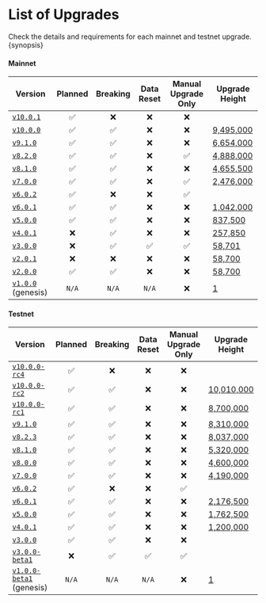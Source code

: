 <!--
order: 2
-->

# List of Upgrades

Check the details and requirements for each mainnet and testnet upgrade. {synopsis}

#### Mainnet

| Version                                                                  | Planned | Breaking | Data Reset | Manual Upgrade Only | Upgrade Height                                            |
|--------------------------------------------------------------------------|:-------:|:--------:| :--------: | :-----------------: |-----------------------------------------------------------|
| [`v10.0.1`](https://github.com/gridiron/gridiron/releases/tag/v10.0.1)         |    ✅    |    ❌     |     ❌      |          ❌          |                                                           |
| [`v10.0.0`](https://github.com/gridiron/gridiron/releases/tag/v10.0.0)         |    ✅    |    ✅     |     ❌      |          ❌          | [9,495,000](https://www.mintscan.io/gridiron/blocks/9495000) |
| [`v9.1.0`](https://github.com/gridiron/gridiron/releases/tag/v9.1.0)           |    ✅    |    ✅     |     ❌      |          ❌          | [6,654,000](https://www.mintscan.io/gridiron/blocks/6654000) |
| [`v8.2.0`](https://github.com/gridiron/gridiron/releases/tag/v8.2.0)           |    ✅    |    ✅     |     ❌      |          ✅          | [4,888,000](https://www.mintscan.io/gridiron/blocks/4888000) |
| [`v8.1.0`](https://github.com/gridiron/gridiron/releases/tag/v8.1.0)           |    ✅    |    ✅     |     ❌      |          ❌          | [4,655,500](https://www.mintscan.io/gridiron/blocks/4655500) |
| [`v7.0.0`](https://github.com/gridiron/gridiron/releases/tag/v7.0.0)           |    ✅    |    ✅     |     ❌      |          ✅          | [2,476,000](https://www.mintscan.io/gridiron/blocks/2476000) |
| [`v6.0.2`](https://github.com/gridiron/gridiron/releases/tag/v6.0.2)           |    ✅    |    ❌     |     ❌      |          ✅          |                                                           |
| [`v6.0.1`](https://github.com/gridiron/gridiron/releases/tag/v6.0.1)           |    ✅    |    ✅     |     ❌      |          ❌          | [1,042,000](https://www.mintscan.io/gridiron/blocks/1042000) |
| [`v5.0.0`](https://github.com/gridiron/gridiron/releases/tag/v5.0.0)           |    ✅    |    ✅     |     ❌      |          ❌          | [837,500](https://www.mintscan.io/gridiron/blocks/837500)    |
| [`v4.0.1`](https://github.com/gridiron/gridiron/releases/tag/v4.0.1)           |    ❌    |    ✅     |     ❌      |          ❌          | [257,850](https://www.mintscan.io/gridiron/blocks/257850)    |
| [`v3.0.0`](https://github.com/gridiron/gridiron/releases/tag/v3.0.0)           |    ❌    |    ✅     |     ✅      |          ✅          | [58,701](https://www.mintscan.io/gridiron/blocks/58701)      |
| [`v2.0.1`](https://github.com/gridiron/gridiron/releases/tag/v2.0.1)           |    ❌    |    ❌     |     ❌      |          ❌          | [58,700](https://www.mintscan.io/gridiron/blocks/58700)      |
| [`v2.0.0`](https://github.com/gridiron/gridiron/releases/tag/v2.0.0)           |    ✅    |    ✅     |     ❌      |          ❌          | [58,700](https://www.mintscan.io/gridiron/blocks/58700)      |
| [`v1.0.0`](https://github.com/gridiron/gridiron/releases/tag/v1.0.0) (genesis) |  `N/A`  |  `N/A`   |   `N/A`    |          ❌          | [1](https://www.mintscan.io/gridiron/blocks/1)               |

#### Testnet

| Version                                                                              | Planned | Breaking | Data Reset | Manual Upgrade Only | Upgrade Height                                                          |
|--------------------------------------------------------------------------------------| :-----: | :------: | :--------: | :-----------------: |-------------------------------------------------------------------------|
| [`v10.0.0-rc4`](https://github.com/gridiron/gridiron/releases/tag/v10.0.0-rc4)             |    ✅    |    ❌     |     ❌      |          ❌          |                                                                         |
| [`v10.0.0-rc2`](https://github.com/gridiron/gridiron/releases/tag/v10.0.0-rc2)             |    ✅    |    ✅     |     ❌      |          ❌          | [10,010,000](https://testnet.mintscan.io/gridiron-testnet/blocks/10010000) |
| [`v10.0.0-rc1`](https://github.com/gridiron/gridiron/releases/tag/v10.0.0-rc1)             |    ✅    |    ✅     |     ❌      |          ❌          | [8,700,000](https://testnet.mintscan.io/gridiron-testnet/blocks/8700000)   |
| [`v9.1.0`](https://github.com/gridiron/gridiron/releases/tag/v9.1.0)                       |    ✅    |    ✅     |     ❌      |          ❌          | [8,310,000](https://testnet.mintscan.io/gridiron-testnet/blocks/8310000)   |
| [`v8.2.3`](https://github.com/gridiron/gridiron/releases/tag/v8.2.3)                       |    ✅    |    ✅     |     ❌      |          ❌          | [8,037,000](https://testnet.mintscan.io/gridiron-testnet/blocks/8037000)   |
| [`v8.1.0`](https://github.com/gridiron/gridiron/releases/tag/v8.1.0)                       |    ✅    |    ✅     |     ❌      |          ❌          | [5,320,000](https://testnet.mintscan.io/gridiron-testnet/blocks/5320000)   |
| [`v8.0.0`](https://github.com/gridiron/gridiron/releases/tag/v8.0.0)                       |    ✅    |    ✅     |     ❌      |          ❌          | [4,600,000](https://testnet.mintscan.io/gridiron-testnet/blocks/4600000)   |
| [`v7.0.0`](https://github.com/gridiron/gridiron/releases/tag/v7.0.0)                       |    ✅    |    ✅     |     ❌      |          ❌          | [4,190,000](https://testnet.mintscan.io/gridiron-testnet/blocks/4190000)   |
| [`v6.0.2`](https://github.com/gridiron/gridiron/releases/tag/v6.0.2)                       |    ✅    |    ❌     |     ❌      |          ✅          |                                                                         |
| [`v6.0.1`](https://github.com/gridiron/gridiron/releases/tag/v6.0.1)                       |    ✅    |    ✅     |     ❌      |          ❌          | [2,176,500](https://testnet.mintscan.io/gridiron-testnet/blocks/2176500)   |
| [`v5.0.0`](https://github.com/gridiron/gridiron/releases/tag/v5.0.0)                       |    ✅    |    ✅     |     ❌      |          ❌          | [1,762,500](https://testnet.mintscan.io/gridiron-testnet/blocks/1762500)   |
| [`v4.0.1`](https://github.com/gridiron/gridiron/releases/tag/v4.0.1)                       |    ✅    |    ✅     |     ❌      |          ❌          | [1,200,000](https://testnet.mintscan.io/gridiron-testnet/blocks/1200000)   |
| [`v3.0.0`](https://github.com/gridiron/gridiron/releases/tag/v3.0.0)                       |    ✅    |    ✅     |     ❌      |          ❌          |                                                                         |
| [`v3.0.0-beta1`](https://github.com/gridiron/gridiron/releases/tag/v3.0.0-beta1)           |    ❌    |    ✅     |     ✅      |          ✅          |                                                                         |
| [`v1.0.0-beta1`](https://github.com/gridiron/gridiron/releases/tag/v1.0.0-beta1) (genesis) |  `N/A`  |  `N/A`   |   `N/A`    |          ❌          | [1](https://testnet.mintscan.io/gridiron-testnet/blocks/1)                 |

